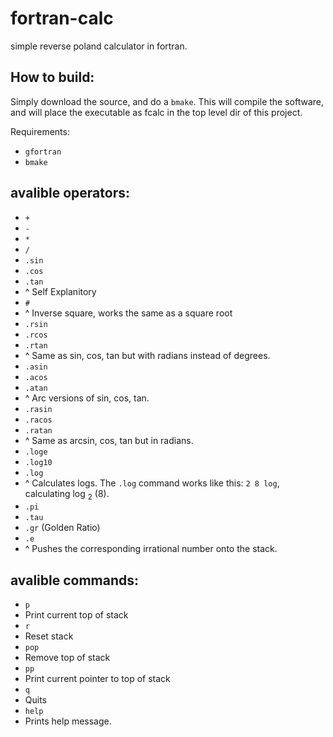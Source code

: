 # fortran-calc
simple reverse poland calculator in fortran.

## How to build:
Simply download the source, and do a `bmake`. This will compile the software, and will place the executable as fcalc in the top level dir of this project.

Requirements:
* `gfortran`
* `bmake`

## avalible operators:
* `+`
* `-`
* `*`
* `/`
* `.sin`
* `.cos`
* `.tan`
* ^ Self Explanitory
* `#` 
* ^ Inverse square, works the same as a square root
* `.rsin`
* `.rcos`
* `.rtan`
* ^ Same as sin, cos, tan but with radians instead of degrees.
* `.asin`
* `.acos`
* `.atan`
* ^ Arc versions of sin, cos, tan.
* `.rasin`
* `.racos`
* `.ratan`
* ^ Same as arcsin, cos, tan but in radians.
* `.loge`
* `.log10`
* `.log`
* ^ Calculates logs. The `.log` command works like this: `2 8 log`, calculating log <sub>2</sub> (8).
* `.pi` 
* `.tau`
* `.gr` (Golden Ratio)
* `.e`
* ^ Pushes the corresponding irrational number onto the stack.



## avalible commands:
* `p`
* Print current top of stack
* `r`
* Reset stack
* `pop`
* Remove top of stack
* `pp`
* Print current pointer to top of stack
* `q`
* Quits
* `help`
* Prints help message.
